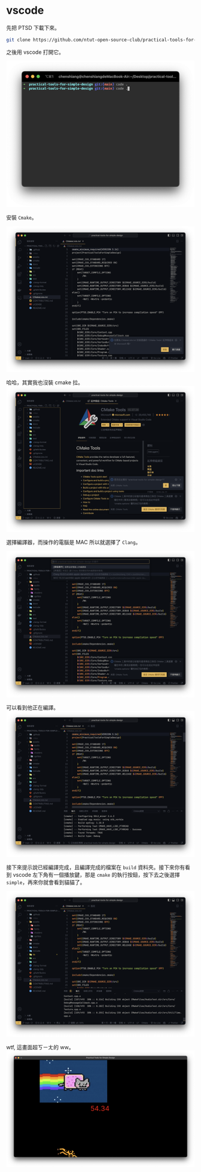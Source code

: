# vscode

先把 PTSD 下載下來。

```bash
git clone https://github.com/ntut-open-source-club/practical-tools-for-simple-design.git
```

之後用 vscode 打開它。

![](../public/image5.png)

安裝 `Cmake`。

![](../public/image6.png)

哈哈，其實我也沒裝 cmake 拉。
![](../public/image7.png)

選擇編譯器，而操作的電腦是 MAC 所以就選擇了 `Clang`。

![](../public/image8.png)

可以看到他正在編譯。
![](../public/image9.png)

接下來提示說已經編譯完成，且編譯完成的檔案在 `build` 資料夾。接下來你有看到 vscode 左下角有一個播放鍵，那是 `cmake` 的執行按鈕，按下去之後選擇 `simple`，再來你就會看到貓貓了。

![](../public/image-2.png)

wtf, 這畫面超ㄎㄧㄤ的 ww。
![](../public/image.png)
